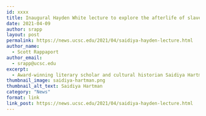```yaml
---
id: xxxx
title: Inaugural Hayden White lecture to explore the afterlife of slavery with author Saidiya Hartman
date: 2021-04-09
author: srapp
layout: post
permalink: https://news.ucsc.edu/2021/04/saidiya-hayden-lecture.html
author_name:
  - Scott Rappaport
author_email:
  - srapp@ucsc.edu
excerpt:
  - Award-winning literary scholar and cultural historian Saidiya Hartman will be the featured guest at the inaugural Hayden V. White Distinguished Annual Lecture, a virtual event that takes place on April 19.
thumbnail_image: saidiya-hartman.png
thumbnail_alt_text: Saidiya Hartman
category: "News"
format: link
link_post: https://news.ucsc.edu/2021/04/saidiya-hayden-lecture.html
---
```

